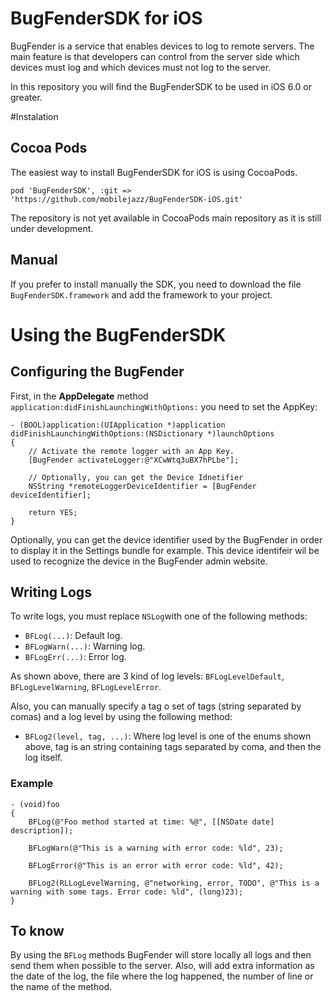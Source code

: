 BugFenderSDK for iOS
===================

BugFender is a service that enables devices to log to remote servers. The main feature is that developers can control from the server side which devices must log and which devices must not log to the server.

In this repository you will find the BugFenderSDK to be used in iOS 6.0 or greater.

#Instalation

## Cocoa Pods
The easiest way to install BugFenderSDK for iOS is using CocoaPods.
```
pod 'BugFenderSDK', :git => 'https://github.com/mobilejazz/BugFenderSDK-iOS.git'
```
The repository is not yet available in CocoaPods main repository as it is still under development. 

## Manual
If you prefer to install manually the SDK, you need to download the file `BugFenderSDK.framework` and add the framework to your project.

# Using the BugFenderSDK

## Configuring the BugFender

First, in the **AppDelegate** method `application:didFinishLaunchingWithOptions:` you need to set the AppKey:

```
- (BOOL)application:(UIApplication *)application didFinishLaunchingWithOptions:(NSDictionary *)launchOptions
{
    // Activate the remote logger with an App Key.
    [BugFender activateLogger:@"XCwWtq3uBX7hPLbe"];
   
    // Optionally, you can get the Device Idnetifier 
    NSString *remoteLoggerDeviceIdentifier = [BugFender deviceIdentifier];
    
    return YES;
}
```

Optionally, you can get the device identifier used by the BugFender in order to display it in the Settings bundle for example. This device identifeir wil be used to recognize the device in the BugFender admin website.

## Writing Logs

To write logs, you must replace `NSLog`with one of the following methods:

- `BFLog(...)`: Default log.
- `BFLogWarn(...)`: Warning log.
- `BFLogErr(...)`: Error log.

As shown above, there are 3 kind of log levels: `BFLogLevelDefault`, `BFLogLevelWarning`, `BFLogLevelError`.

Also, you can manually specify a tag o set of tags (string separated by comas) and a log level by using the following method:

- `BFLog2(level, tag, ...)`: Where log level is one of the enums shown above, tag is an string containing tags separated by coma, and then the log itself.

### Example

```
- (void)foo
{
    BFLog(@"Foo method started at time: %@", [[NSDate date] description]);
    
    BFLogWarn(@"This is a warning with error code: %ld", 23);
    
    BFLogError(@"This is an error with error code: %ld", 42);
    
    BFLog2(RLLogLevelWarning, @"networking, error, TODO", @"This is a warning with some tags. Error code: %ld", (long)23);
}
```

## To know

By using the `BFLog` methods BugFender will store locally all logs and then send them when possible to the server. Also, will add extra information as the date of the log, the file where the log happened, the number of line or the name of the method.

